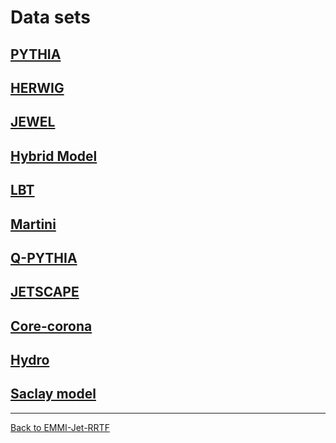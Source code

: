 # Data sets

## [PYTHIA](Datasets-PYTHIA.md)

## [HERWIG](Datasets-HERWIG.md)

## [JEWEL](Datasets-JEWEL.md)

## [Hybrid Model](Datasets-HybridModel.md)

## [LBT](Datasets-LBT.md)

## [Martini](Datasets-MARTINI.md)

## [Q-PYTHIA](Datasets-QPYTHIA.md)

## [JETSCAPE](Datasets-JETSCAPE.md)

## [Core-corona](Datasets-CoreCorona.md)

## [Hydro](Datasets-Hydro.md)

## [Saclay model](Datasets-Saclay-model.md)

<hr>

[Back to EMMI-Jet-RRTF](index.md)

